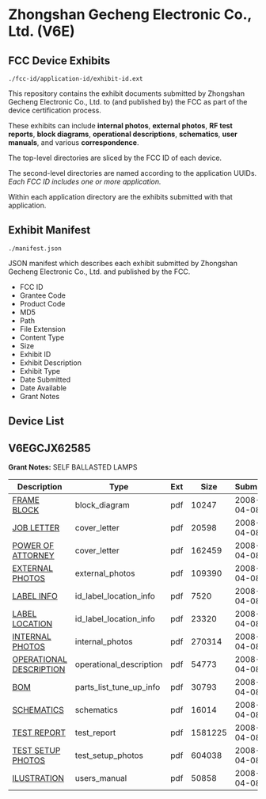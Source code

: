 # Zhongshan Gecheng Electronic Co., Ltd. (V6E)
## FCC Device Exhibits

```
./fcc-id/application-id/exhibit-id.ext
```

This repository contains the exhibit documents submitted by Zhongshan Gecheng Electronic Co., Ltd. to (and published by) the FCC as part of the device certification process.

These exhibits can include **internal photos**, **external photos**, **RF test reports**, **block diagrams**, **operational descriptions**, **schematics**, **user manuals**, and various **correspondence**.

The top-level directories are sliced by the FCC ID of each device.

The second-level directories are named according to the application UUIDs. *Each FCC ID includes one or more application.*

Within each application directory are the exhibits submitted with that application. 

## Exhibit Manifest

```
./manifest.json
```

JSON manifest which describes each exhibit submitted by Zhongshan Gecheng Electronic Co., Ltd. and published by the FCC.

- FCC ID
- Grantee Code
- Product Code
- MD5
- Path
- File Extension
- Content Type
- Size
- Exhibit ID
- Exhibit Description
- Exhibit Type
- Date Submitted
- Date Available
- Grant Notes

## Device List
## V6EGCJX62585
**Grant Notes:** SELF BALLASTED LAMPS

| Description | Type | Ext | Size | Submitted | Available |
| ----------- | ---- | --- | ---- | --------- | --------- |
| [FRAME BLOCK](V6EGCJX62585/0ae3c6becb8dd8fa837dc230969ed30c/925019.pdf) | block_diagram | pdf | 10247 | 2008-04-08 | 2008-04-08 |
| [JOB LETTER](V6EGCJX62585/0ae3c6becb8dd8fa837dc230969ed30c/925021.pdf) | cover_letter | pdf | 20598 | 2008-04-08 | 2008-04-08 |
| [POWER OF ATTORNEY](V6EGCJX62585/0ae3c6becb8dd8fa837dc230969ed30c/925025.pdf) | cover_letter | pdf | 162459 | 2008-04-08 | 2008-04-08 |
| [EXTERNAL PHOTOS](V6EGCJX62585/0ae3c6becb8dd8fa837dc230969ed30c/925017.pdf) | external_photos | pdf | 109390 | 2008-04-08 | 2008-04-08 |
| [LABEL INFO](V6EGCJX62585/0ae3c6becb8dd8fa837dc230969ed30c/925018.pdf) | id_label_location_info | pdf | 7520 | 2008-04-08 | 2008-04-08 |
| [LABEL LOCATION](V6EGCJX62585/0ae3c6becb8dd8fa837dc230969ed30c/925024.pdf) | id_label_location_info | pdf | 23320 | 2008-04-08 | 2008-04-08 |
| [INTERNAL PHOTOS](V6EGCJX62585/0ae3c6becb8dd8fa837dc230969ed30c/925023.pdf) | internal_photos | pdf | 270314 | 2008-04-08 | 2008-04-08 |
| [OPERATIONAL DESCRIPTION](V6EGCJX62585/0ae3c6becb8dd8fa837dc230969ed30c/925022.pdf) | operational_description | pdf | 54773 | 2008-04-08 | 2008-04-08 |
| [BOM](V6EGCJX62585/0ae3c6becb8dd8fa837dc230969ed30c/925015.pdf) | parts_list_tune_up_info | pdf | 30793 | 2008-04-08 | 2008-04-08 |
| [SCHEMATICS](V6EGCJX62585/0ae3c6becb8dd8fa837dc230969ed30c/925016.pdf) | schematics | pdf | 16014 | 2008-04-08 | 2008-04-08 |
| [TEST REPORT](V6EGCJX62585/0ae3c6becb8dd8fa837dc230969ed30c/925026.pdf) | test_report | pdf | 1581225 | 2008-04-08 | 2008-04-08 |
| [TEST SETUP PHOTOS](V6EGCJX62585/0ae3c6becb8dd8fa837dc230969ed30c/925027.pdf) | test_setup_photos | pdf | 604038 | 2008-04-08 | 2008-04-08 |
| [ILUSTRATION](V6EGCJX62585/0ae3c6becb8dd8fa837dc230969ed30c/925020.pdf) | users_manual | pdf | 50858 | 2008-04-08 | 2008-04-08 |

